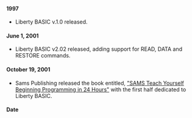 #### 1997

* Liberty BASIC v.1.0 released.

#### June 1, 2001

* Liberty BASIC v2.02 released, adding support for READ, DATA and RESTORE commands.

#### October 19, 2001

* Sams Publishing released the book entitled, ["SAMS Teach Yourself Beginning Programming in 24 Hours"](https://www.amazon.com/exec/obidos/ASIN/0672323079/ref=ase_macmillanusacom/002-0492941-8525657 "SAMS Teach Yourself Beginning Programming in 24 Hours") with the first half dedicated to Liberty BASIC. 

#### Date


